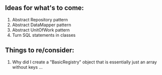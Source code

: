 Ideas for what's to come:
-------------------------

1. Abstract Repository pattern
2. Abstract DataMapper pattern
3. Abstract UnitOfWork pattern
4. Turn SQL statements in classes

Things to re/consider:
----------------------

1. Why did I create a "BasicRegistry" object that is essentially just an array without keys ...